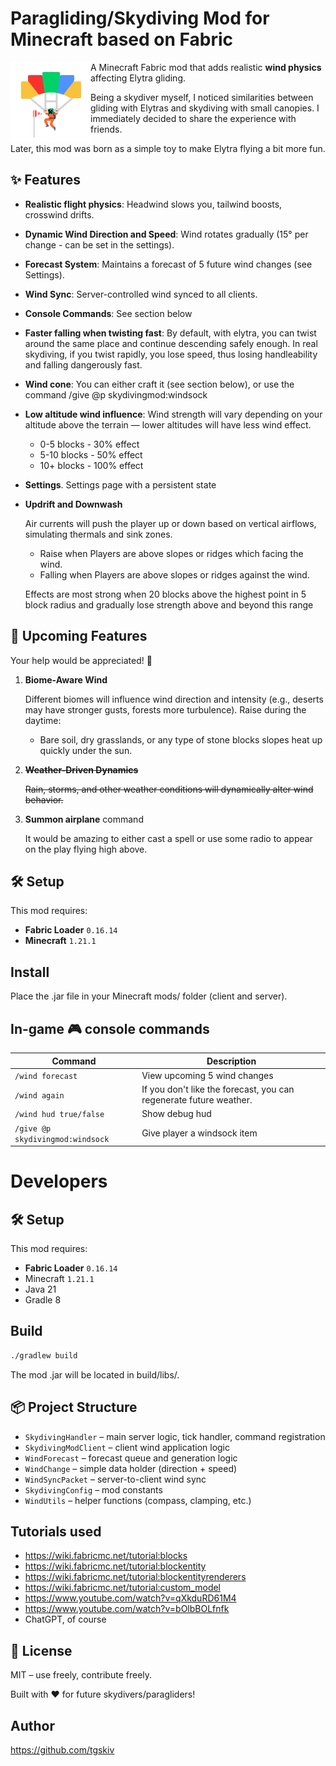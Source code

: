 # Paragliding/Skydiving Mod for Minecraft based on Fabric

<img align="left" alt="Mod logo" width="128" height="128" src="src/main/resources/assets/skydivingmod/icon.png">

A Minecraft Fabric mod that adds realistic **wind physics** affecting Elytra gliding.

Being a skydiver myself, I noticed similarities between gliding with Elytras
and skydiving with small canopies. I immediately decided to share the experience
with friends.

Later, this mod was born as a simple toy to make Elytra flying a bit more fun.


## ✨ Features

- **Realistic flight physics**: Headwind slows you, tailwind boosts, crosswind drifts.
- **Dynamic Wind Direction and Speed**: Wind rotates gradually (15° per change - can be set in the settings).
- **Forecast System**: Maintains a forecast of 5 future wind changes (see Settings).
- **Wind Sync**: Server-controlled wind synced to all clients.
- **Console Commands**: See section below
- **Faster falling when twisting fast**: By default, with elytra, you can twist around the same place and continue descending safely enough. In real skydiving, if you twist rapidly, you lose speed, thus losing handleability and falling dangerously fast.
- **Wind cone**: You can either craft it (see section below), or use the command /give @p skydivingmod:windsock
- **Low altitude wind influence**:
  Wind strength will vary depending on your altitude above the terrain — lower altitudes will have less wind effect.
  - 0-5 blocks - 30% effect
  - 5-10 blocks - 50% effect
  - 10+ blocks - 100% effect
- **Settings**. Settings page with a persistent state
- **Updrift and Downwash**

  Air currents will push the player up or down based on vertical airflows, simulating thermals and sink zones.
  - Raise when Players are above slopes or ridges which facing the wind.
  - Falling when Players are above slopes or ridges against the wind.

  Effects are most strong when 20 blocks above the highest point in 5 block radius and gradually lose strength above and beyond this range


## 🧪 Upcoming Features

Your help would be appreciated! 💖

1. **Biome-Aware Wind**

   Different biomes will influence wind direction and intensity (e.g., deserts may have stronger gusts, forests more turbulence).
   Raise during the daytime:
   - Bare soil, dry grasslands, or any type of stone blocks slopes heat up quickly under the sun.

2. ~~**Weather-Driven Dynamics**~~

   ~~Rain, storms, and other weather conditions will dynamically alter wind behavior.~~

3. **Summon airplane** command

   It would be amazing to either cast a spell or use some radio to appear on the play flying high above.

## 🛠 Setup

This mod requires:

- **Fabric Loader** `0.16.14`
- **Minecraft** `1.21.1`

## Install

Place the .jar file in your Minecraft mods/ folder (client and server).

## In-game 🎮 console commands

| Command                | Description                                                        |
|------------------------|--------------------------------------------------------------------|
| `/wind forecast`       | View upcoming 5 wind changes                                       |
| `/wind again`          | If you don't like the forecast, you can regenerate future weather. |
| `/wind hud true/false` | Show debug hud                                                     |
| `/give @p skydivingmod:windsock` | Give player a windsock item                                        |

# Developers

## 🛠 Setup

This mod requires:

- **Fabric Loader** `0.16.14`
- Minecraft `1.21.1`
- Java 21
- Gradle 8


## Build

```bash
./gradlew build
```

The mod .jar will be located in build/libs/.




## 📦 Project Structure

* `SkydivingHandler` – main server logic, tick handler, command registration
* `SkydivingModClient` – client wind application logic
* `WindForecast` – forecast queue and generation logic
* `WindChange` – simple data holder (direction + speed)
* `WindSyncPacket` – server-to-client wind sync
* `SkydivingConfig` – mod constants
* `WindUtils` – helper functions (compass, clamping, etc.)

## Tutorials used

- https://wiki.fabricmc.net/tutorial:blocks
- https://wiki.fabricmc.net/tutorial:blockentity
- https://wiki.fabricmc.net/tutorial:blockentityrenderers
- https://wiki.fabricmc.net/tutorial:custom_model
- https://www.youtube.com/watch?v=qXkduRD61M4
- https://www.youtube.com/watch?v=bOlbBOLfnfk
- ChatGPT, of course

## 🔗 License

MIT – use freely, contribute freely.

Built with ❤️ for future skydivers/paragliders!

## Author

https://github.com/tgskiv
